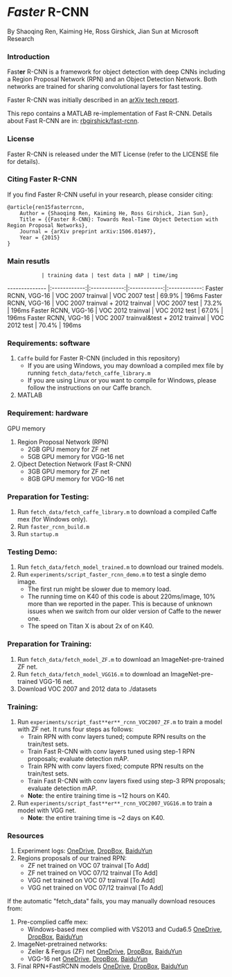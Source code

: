 # *Faster* R-CNN

By Shaoqing Ren, Kaiming He, Ross Girshick, Jian Sun at Microsoft Research

### Introduction

Fast**er** R-CNN is a framework for object detection with deep CNNs including a Region Proposal Network (RPN) and an Object Detection Network. Both networks are trained for sharing convolutional layers for fast testing. 

Faster R-CNN was initially described in an [arXiv tech report](http://arxiv.org/abs/1506.01497).

This repo contains a MATLAB re-implementation of Fast R-CNN. Details about Fast R-CNN are in: [rbgirshick/fast-rcnn](https://github.com/rbgirshick/fast-rcnn).

### License

Faster R-CNN is released under the MIT License (refer to the LICENSE file for details).

### Citing Faster R-CNN

If you find Faster R-CNN useful in your research, please consider citing:

    @article{ren15fasterrcnn,
        Author = {Shaoqing Ren, Kaiming He, Ross Girshick, Jian Sun},
        Title = {{Faster R-CNN}: Towards Real-Time Object Detection with Region Proposal Networks},
        Journal = {arXiv preprint arXiv:1506.01497},
        Year = {2015}
    }

### Main resutls
               | training data | test data | mAP | time/img
-------------- |:------------:|:------------:|:------------:|:------------:
Faster RCNN, VGG-16       | VOC 2007 trainval        | VOC 2007 test        | 69.9% | 196ms
Faster RCNN, VGG-16       | VOC 2007 trainval + 2012 trainval       | VOC 2007 test        | 73.2% | 196ms
Faster RCNN, VGG-16       | VOC 2012 trainval       | VOC 2012 test        | 67.0% | 196ms
Faster RCNN, VGG-16       | VOC 2007 trainval&test + 2012 trainval       | VOC 2012 test        | 70.4% | 196ms


### Requirements: software

1. `Caffe` build for Faster R-CNN (included in this repository)
    - If you are using Windows, you may download a compiled mex file by running `fetch_data/fetch_caffe_library.m`
    - If you are using Linux or you want to compile for Windows, please follow the instructions on our Caffe branch.
2.	MATLAB
 
    
### Requirement: hardware

GPU memory

1. Region Proposal Network (RPN)
    - 2GB GPU memory for ZF net
    - 5GB GPU memory for VGG-16 net
2. Ojbect Detection Network (Fast R-CNN)
    - 3GB GPU memory for ZF net
    - 8GB GPU memory for VGG-16 net

### Preparation for Testing:
1.	Run `fetch_data/fetch_caffe_library.m` to download a compiled Caffe mex (for Windows only).
2.	Run `faster_rcnn_build.m`
3.	Run `startup.m`

### Testing Demo:
1.	Run `fetch_data/fetch_model_trained.m` to download our trained models.
2.	Run `experiments/script_faster_rcnn_demo.m` to test a single demo image.
    - The first run might be slower due to memory load.
    - The running time on K40 of this code is about 220ms/image, 10% more than we reported in the paper. This is because of unknown issues when we switch from our older version of Caffe to the newer one.
    - The speed on Titan X is about 2x of on K40.

### Preparation for Training:
1.	Run `fetch_data/fetch_model_ZF.m` to download an ImageNet-pre-trained ZF net.
2.	Run `fetch_data/fetch_model_VGG16.m` to download an ImageNet-pre-trained VGG-16 net.
3.	Download VOC 2007 and 2012 data to ./datasets

### Training:
1. Run `experiments/script_fast**er**_rcnn_VOC2007_ZF.m` to train a model with ZF net. It runs four steps as follows:
    - Train RPN with conv layers tuned; compute RPN results on the train/test sets.
    - Train Fast R-CNN with conv layers tuned using step-1 RPN proposals; evaluate detection mAP.
    - Train RPN with conv layers fixed; compute RPN results on the train/test sets. 
    - Train Fast R-CNN with conv layers fixed using step-3 RPN proposals; evaluate detection mAP.
    - **Note**: the entire training time is ~12 hours on K40.
2. Run `experiments/script_fast**er**_rcnn_VOC2007_VGG16.m` to train a model with VGG net.
    - **Note**: the entire training time is ~2 days on K40.

### Resources

1. Experiment logs: [OneDrive](https://onedrive.live.com/download?resid=4006CBB8476FF777!17290&authkey=!AGhH4z667tHYYEw&ithint=file%2czip), [DropBox](https://www.dropbox.com/s/wu841r7zmebjp6r/faster_rcnn_logs.zip?dl=0), [BaiduYun](http://pan.baidu.com/s/1nt48EJB)
2. Regions proposals of our trained RPN:
    - ZF net trained on VOC 07 trainval [To Add]
    - ZF net trained on VOC 07/12 trainval [To Add]
    - VGG net trained on VOC 07 trainval [To Add]
    - VGG net trained on VOC 07/12 trainval [To Add]

If the automatic "fetch_data" fails, you may manually download resouces from:

1. Pre-complied caffe mex:
    - Windows-based mex complied with VS2013 and Cuda6.5 [OneDrive](https://onedrive.live.com/download?resid=4006CBB8476FF777!17255&authkey=!AHOIeRzQKCYXD3U&ithint=file%2czip), [DropBox](https://www.dropbox.com/s/m6sg347tiaqpcwy/caffe_mex.zip?dl=0), [BaiduYun](http://pan.baidu.com/s/1nZYOI)
2. ImageNet-pretrained networks:
    - Zeiler & Fergus (ZF) net [OneDrive](https://onedrive.live.com/download?resid=4006CBB8476FF777!17256&authkey=!AF7wGc1kbUTfI7o&ithint=file%2czip), [DropBox](https://www.dropbox.com/s/sw58b2froihzwyf/model_ZF.zip?dl=0), [BaiduYun](http://pan.baidu.com/s/1sj3K21B)
    - VGG-16 net [OneDrive](https://onedrive.live.com/download?resid=4006CBB8476FF777!17257&authkey=!AO38BiePXqYrz5M&ithint=file%2czip), [DropBox](https://www.dropbox.com/s/z5rrji25uskha73/model_VGG16.zip?dl=0), [BaiduYun](http://pan.baidu.com/s/1pJ9opyr)
3. Final RPN+FastRCNN models [OneDrive](https://onedrive.live.com/download?resid=4006CBB8476FF777!17292&authkey=!AFCIads9CKr5-4s&ithint=file%2czip), [DropBox](https://www.dropbox.com/s/jswrnkaln47clg2/faster_rcnn_final_model.zip?dl=0), [BaiduYun](http://pan.baidu.com/s/1eQwF64y)

